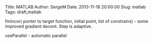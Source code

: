 Title: MATLAB
Author: SergeM
Date: 2013-11-18 20:00:00
Slug: matlab
Tags: draft,matlab


fmincor( ponter to target function, initial point, list of constrains) - some improved gradient decent. Step is adaptive.

useParallel - automatic parallel